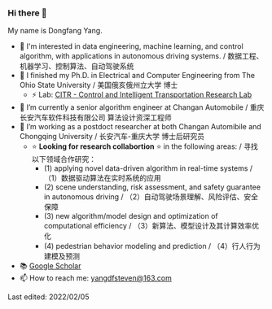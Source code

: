 ### Hi there 👋

My name is Dongfang Yang. 

- 🔭 I'm interested in data engineering, machine learning, and control algorithm, with applications in autonomous driving systems. / 数据工程、机器学习、控制算法、自动驾驶系统
- 🌱 I finished my Ph.D. in Electrical and Computer Engineering from The Ohio State University / 美国俄亥俄州立大学 博士
  - ⚡ Lab: [CITR - Control and Intelligent Transportation Research Lab](https://citr.osu.edu)
- 🏡 I’m currently a senior algorithm engineer at Changan Automobile / 重庆长安汽车软件科技有限公司 算法设计资深工程师 
- 🏢 I’m working as a postdoct researcher at both Changan Automibile and Chongqing University / 长安汽车-重庆大学 博士后研究员
  - ⭐ **Looking for research collabortion** ⭐ in the following areas:  / 寻找以下领域合作研究：
    - (1) applying novel data-driven algorithm in real-time systems / （1）数据驱动算法在实时系统的应用
    - (2) scene understanding, risk assessment, and safety guarantee in autonomous driving / （2）自动驾驶场景理解、风险评估、安全保障 
    - (3) new algorithm/model design and optimization of computational efficiency / （3）新算法、模型设计及其计算效率优化
    - (4) pedestrian behavior modeling and prediction / （4）行人行为建模及预测
- 📚 [Google Scholar](https://scholar.google.com/citations?hl=en&user=z860GqQAAAAJ) 
- 📫 How to reach me: yangdfsteven@163.com

Last edited: 2022/02/05

<!--
**dongfang-steven-yang/dongfang-steven-yang** is a ✨ _special_ ✨ repository because its `README.md` (this file) appears on your GitHub profile.

Here are some ideas to get you started:

- 🔭 My 
- 🌱 I finished my Ph.D. in computer engineer from The Ohio State University / 美国俄亥俄州立大学 博士
- 👯 I’m looking to collaborate on ...
- 🤔 I’m looking for help with ...
- 💬 Ask me about ...
- 📫 How to reach me: ...
- 😄 Pronouns: ...
- ⚡ Fun fact: ...
-->
